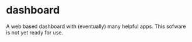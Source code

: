 # dashboard
A  web based dashboard with (eventually) many helpful apps.
This sofware is not yet ready for use.
